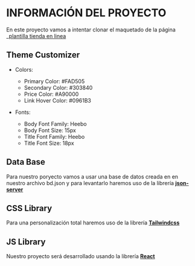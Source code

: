 # INFORMACIÓN DEL PROYECTO

En este proyecto vamos a intentar clonar el maquetado de la página \_[plantilla tienda en linea](#https://prestashop.coderplace.com/PRS02/PRS02045/PRS02/en/17-washing-machine)

## Theme Customizer

- Colors:

  - Primary Color: #FAD505
  - Secondary Color: #303840
  - Price Color: #A90000
  - Link Hover Color: #0961B3

- Fonts:

  - Body Font Family: Heebo
  - Body Font Size: 15px
  - Title Font Family: Heebo
  - Title Font Size: 18px

## Data Base

Para nuestro poryecto vamos a usar una base de datos creada en en nuestro archivo bd.json y para levantarlo haremos uso de la librería **[json-server](2)**

[2]: https://www.npmjs.com/package/json-server

## CSS Library

Para una personalización total haremos uso de la librería **[Tailwindcss](3)**

[3]: https://tailwindcss.com/

## JS Library

Nuestro proyecto será desarrollado usando la librería **[React](4)**

[4]: https://es.react.dev/
